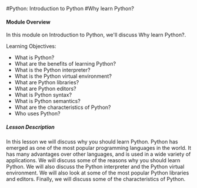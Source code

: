 #Python: Introduction to Python
#Why learn Python?

#### Module Overview 
 In this module on Introduction to Python, we'll discuss Why learn Python?. 

 Learning Objectives: 

-  What is Python? 
-  What are the benefits of learning Python? 
-  What is the Python interpreter? 
-  What is the Python virtual environment? 
-  What are Python libraries? 
-  What are Python editors? 
-  What is Python syntax? 
-  What is Python semantics? 
-  What are the characteristics of Python? 
-  Who uses Python? 


##### Lesson Description 

In this lesson we will discuss why you should learn Python. Python has emerged as one of the most popular programming languages in the world. It has many advantages over other languages, and is used in a wide variety of applications. We will discuss some of the reasons why you should learn Python. We will also discuss the Python interpreter and the Python virtual environment. We will also look at some of the most popular Python libraries and editors. Finally, we will discuss some of the characteristics of Python.